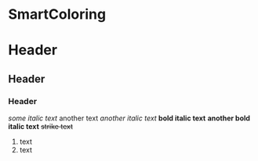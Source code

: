 # SmartColoring
Header
======
Header
------
### Header
*some italic text* another text _another italic text_
__bold italic text__ **another bold italic text**
~~strike text~~
1. text 
2. text 
